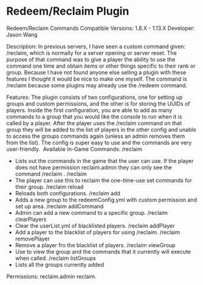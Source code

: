 # Redeem/Reclaim Plugin

Redeem/Reclaim Commands
Compatible Versions: 1.8.X - 1.13.X
Developer: Jason Wang

Description:
In previous servers, I have seen a custom command given: /reclaim, which is normally for a server opening or server reset. The purpose of that command was to give a player the ability to use the command one time and obtain items or other things specific to their rank or group. Because I have not found anyone else selling a plugin with these features I thought it would be nice to make one myself. The command is /reclaim because some plugins may already use the /redeem command.

Features:
The plugin consists of two configurations, one for setting up groups and custom permissions, and the other is for storing the UUIDs of players. Inside the first configuration, you are able to add as many commands to a group that you would like the console to run when it is called by a player. After the player uses the /reclaim command on that group they will be added to the list of players in the other config and unable to access the groups commands again (unless an admin removes them from the list). The config is super easy to use and the commands are very user-friendly.
​
Available In-Game Commands:
/reclaim
- Lists out the commands in the game that the user can use. If the player does not have permission reclaim.admin they can only see the command /reclaim <group>.
/reclaim <group>
- The player can use this to reclaim the one-time-use set commands for their group.
/reclaim reload
- Reloads both configurations.
/reclaim add <group>
- Adds a new group to the redeemConfig.yml with custom permission and set up area.
/reclaim addCommand <group> <command>
- Admin can add a new command to a specific group.
/reclaim clearPlayers
- Clear the userList.yml of blacklisted players.
/reclaim addPlayer <name>
- Add a player to the blacklist of players for using /reclaim.
/reclaim removePlayer <name>
- Remove a player fro the blacklist of players.
/reclaim viewGroup <group name>
- Use to view the group and the commands that it currently will execute when called.
/reclaim listGroups
- Lists all the groups currently added

Permissions:
reclaim.admin
reclaim.<group name>
